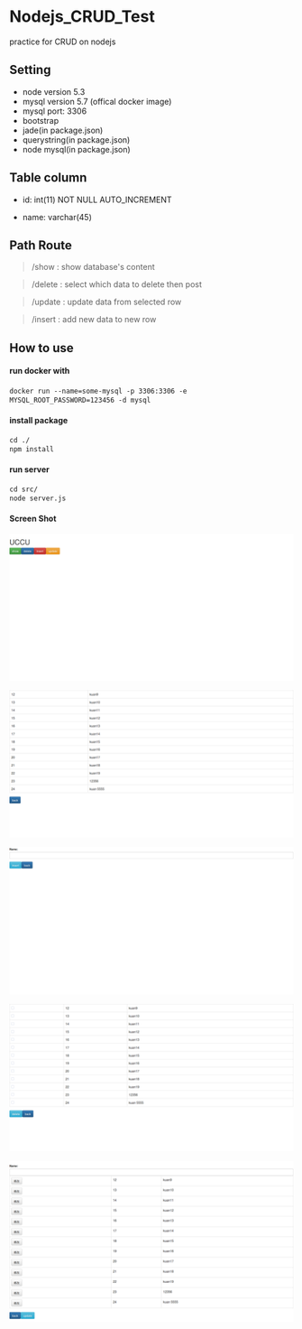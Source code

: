 # Nodejs_CRUD_Test
practice for CRUD on nodejs

## Setting

* node version 5.3
* mysql version 5.7 (offical docker image)
* mysql port: 3306
* bootstrap
* jade(in package.json)
* querystring(in package.json)
* node mysql(in package.json)

## Table column

* id: int(11) NOT NULL AUTO_INCREMENT

* name: varchar(45)

## Path Route

> /show : show database's content

> /delete : select which data to delete then post

> /update : update data from selected row

> /insert : add new data to new row

## How to use

#### run docker with

```
docker run --name=some-mysql -p 3306:3306 -e MYSQL_ROOT_PASSWORD=123456 -d mysql
```

#### install package

```
cd ./
npm install
```

#### run server

```
cd src/
node server.js
```

#### Screen Shot

![index page](./resource/1.png)

![show table](./resource/3.png)

![insert row](./resource/5.png)

![delete row](./resource/2.png)

![update row](./resource/4.png)
